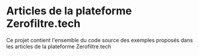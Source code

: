 # Articles de la plateforme Zerofiltre.tech

Ce projet contient l'ensemble du code source des exemples proposés dans les articles de la plateforme Zerofiltre.tech
